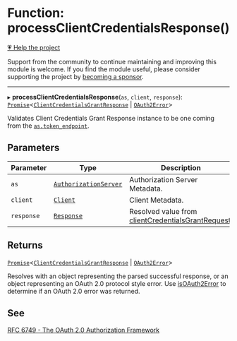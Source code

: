 # Function: processClientCredentialsResponse()

[💗 Help the project](https://github.com/sponsors/panva)

Support from the community to continue maintaining and improving this module is welcome. If you find the module useful, please consider supporting the project by [becoming a sponsor](https://github.com/sponsors/panva).

***

▸ **processClientCredentialsResponse**(`as`, `client`, `response`): [`Promise`](https://developer.mozilla.org/docs/Web/JavaScript/Reference/Global_Objects/Promise)\<[`ClientCredentialsGrantResponse`](../interfaces/ClientCredentialsGrantResponse.md) \| [`OAuth2Error`](../interfaces/OAuth2Error.md)\>

Validates Client Credentials Grant Response instance to be one coming from the
[`as.token_endpoint`](../interfaces/AuthorizationServer.md#token_endpoint).

## Parameters

| Parameter | Type | Description |
| ------ | ------ | ------ |
| `as` | [`AuthorizationServer`](../interfaces/AuthorizationServer.md) | Authorization Server Metadata. |
| `client` | [`Client`](../interfaces/Client.md) | Client Metadata. |
| `response` | [`Response`](https://developer.mozilla.org/docs/Web/API/Response) | Resolved value from [clientCredentialsGrantRequest](clientCredentialsGrantRequest.md). |

## Returns

[`Promise`](https://developer.mozilla.org/docs/Web/JavaScript/Reference/Global_Objects/Promise)\<[`ClientCredentialsGrantResponse`](../interfaces/ClientCredentialsGrantResponse.md) \| [`OAuth2Error`](../interfaces/OAuth2Error.md)\>

Resolves with an object representing the parsed successful response, or an object
  representing an OAuth 2.0 protocol style error. Use [isOAuth2Error](isOAuth2Error.md) to determine if an
  OAuth 2.0 error was returned.

## See

[RFC 6749 - The OAuth 2.0 Authorization Framework](https://www.rfc-editor.org/rfc/rfc6749.html#section-4.4)
